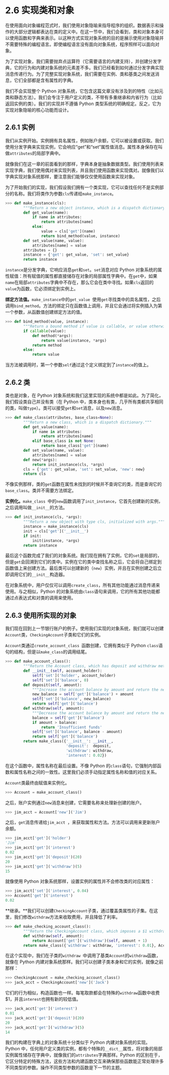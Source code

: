 # 2.6 实现类和对象

在使用面向对象编程范式时，我们使用对象隐喻来指导程序的组织。数据表示和操作的大部分逻辑都表达在类的定义中。在这一节中，我们会看到，类和对象本身可以使用函数和字典来表示。以这种方式实现对象系统的目的是展示使用对象隐喻并不需要特殊的编程语言。即使编程语言没有面向对象系统，程序照样可以面向对象。

为了实现对象，我们需要抛弃点运算符（它需要语言的内建支持），并创建分发字典，它的行为和内建对象系统的元素差不多。我们已经看到如何通过分发字典实现消息传递行为。为了完整实现对象系统，我们需要在实例、类和基类之间发送消息，它们全部都是含有属性的字典。

我们不会实现整个 Python 对象系统，它包含这篇文章没有涉及到的特性（比如元类和静态方法）。我们会专注于用户定义的类，不带有多重继承和内省行为（比如返回实例的类）。我们的实现并不遵循 Python 类型系统的明确规定。反之，它为实现对象隐喻的核心功能而设计。

## 2.6.1 实例

我们从实例开始。实例拥有具名属性，例如账户余额，它可以被设置或获取。我们使用分发字典来实现实例，它会响应“get”和“set”属性值消息。属性本身保存在叫做`attributes`的局部字典中。

就像我们在这一章的前面看到的那样，字典本身是抽象数据类型。我们使用列表来实现字典，我们使用偶对来实现列表，并且我们使用函数来实现偶对。就像我们以字典实现对象系统那样，要注意我们能够仅仅使用函数来实现对象。

为了开始我们的实现，我们假设我们拥有一个类实现，它可以查找任何不是实例部分的名称。我们将类作为参数`cls`传递给`make_instance`。

```py
>>> def make_instance(cls):
        """Return a new object instance, which is a dispatch dictionary."""
        def get_value(name):
            if name in attributes:
                return attributes[name]
            else:
                value = cls['get'](name)
                return bind_method(value, instance)
        def set_value(name, value):
            attributes[name] = value
        attributes = {}
        instance = {'get': get_value, 'set': set_value}
        return instance
```

`instance`是分发字典，它响应消息`get`和`set`。`set`消息对应 Python 对象系统的属性赋值：所有赋值的属性都直接储存在对象的局部属性字典中。在`get`中，如果`name`在局部`attributes`字典中不存在，那么它会在类中寻找。如果`cls`返回的`value`为函数，它必须绑定到实例上。

**绑定方法值。**`make_instance`中的`get_value `使用`get`寻找类中的具名属性，之后调用`bind_method`。方法的绑定只在函数值上调用，并且它会通过将实例插入为第一个参数，从函数值创建绑定方法的值。

```py
>>> def bind_method(value, instance):
        """Return a bound method if value is callable, or value otherwise."""
        if callable(value):
            def method(*args):
                return value(instance, *args)
            return method
        else:
            return value
```

当方法被调用时，第一个参数`self`通过这个定义绑定到了`instance`的值上。

## 2.6.2 类

类也是对象，在 Python 对象系统和我们这里实现的系统中都是如此。为了简化，我们假设类自己并没有类（在 Python 中，类本身也有类，几乎所有类都共享相同的类，叫做`type`）。类可以接受`get`和`set`消息，以及`new`消息。

```py
>>> def make_class(attributes, base_class=None):
        """Return a new class, which is a dispatch dictionary."""
        def get_value(name):
            if name in attributes:
                return attributes[name]
            elif base_class is not None:
                return base_class['get'](name)
        def set_value(name, value):
            attributes[name] = value
        def new(*args):
            return init_instance(cls, *args)
        cls = {'get': get_value, 'set': set_value, 'new': new}
        return cls
```

不像实例那样，类的`get`函数在属性未找到的时候并不查询它的类，而是查询它的`base_class`。类并不需要方法绑定。

**实例化。**`make_class `中的`new`函数调用了`init_instance`，它首先创建新的实例，之后调用叫做`__init__`的方法。

```py
>>> def init_instance(cls, *args):
        """Return a new object with type cls, initialized with args."""
        instance = make_instance(cls)
        init = cls['get']('__init__')
        if init:
            init(instance, *args)
        return instance
```

最后这个函数完成了我们的对象系统。我们现在拥有了实例，它的`set`是局部的，但是`get`会回溯到它们的类中。实例在它的类中查找名称之后，它会将自己绑定到函数值上来创建方法。最后类可以创建新的（`new`）实例，并且在实例创建之后立即调用它们的`__init__`构造器。

在对象系统中，用户仅仅可以调用`create_class`，所有其他功能通过消息传递来使用。与之相似，Python 的对象系统由`class`语句来调用，它的所有其他功能都通过点表达式和对类的调用来使用。

## 2.6.3 使用所实现的对象

我们现在回到上一节银行账户的例子。使用我们实现的对象系统，我们就可以创建`Account`类，`CheckingAccount`子类和它们的实例。

`Account`类通过`create_account_class `函数创建，它拥有类似于 Python `class`语句的结构，但是以`make_class`的调用结尾。

```py
>>> def make_account_class():
        """Return the Account class, which has deposit and withdraw methods."""
        def __init__(self, account_holder):
            self['set']('holder', account_holder)
            self['set']('balance', 0)
        def deposit(self, amount):
            """Increase the account balance by amount and return the new balance."""
            new_balance = self['get']('balance') + amount
            self['set']('balance', new_balance)
            return self['get']('balance')
        def withdraw(self, amount):
            """Decrease the account balance by amount and return the new balance."""
            balance = self['get']('balance')
            if amount > balance:
                return 'Insufficient funds'
            self['set']('balance', balance - amount)
            return self['get']('balance')
        return make_class({'__init__': __init__,
                           'deposit':  deposit,
                           'withdraw': withdraw,
                           'interest': 0.02})
```

在这个函数中，属性名称在最后设置。不像 Python 的`class`语句，它强制内部函数和属性名称之间的一致性。这里我们必须手动指定属性名称和值的对应关系。

`Account`类最终由赋值来实例化。

```py
>>> Account = make_account_class()
```

之后，账户实例通过`new`消息来创建，它需要名称来处理新创建的账户。

```py
>>> jim_acct = Account['new']('Jim')
```

之后，`get`消息传递给`jim_acct `，来获取属性和方法。方法可以调用来更新账户余额。

```py
>>> jim_acct['get']('holder')
'Jim'
>>> jim_acct['get']('interest')
0.02
>>> jim_acct['get']('deposit')(20)
20
>>> jim_acct['get']('withdraw')(5)
15
```

就像使用 Python 对象系统那样，设置实例的属性并不会修改类的对应属性：

```py
>>> jim_acct['set']('interest', 0.04)
>>> Account['get']('interest')
0.02
```

**继承。**我们可以创建`CheckingAccount`子类，通过覆盖类属性的子集。在这里，我们修改`withdraw`方法来收取费用，并且降低了利率。

```py
>>> def make_checking_account_class():
        """Return the CheckingAccount class, which imposes a $1 withdrawal fee."""
        def withdraw(self, amount):
            return Account['get']('withdraw')(self, amount + 1)
        return make_class({'withdraw': withdraw, 'interest': 0.01}, Account)
```

在这个实现中，我们在子类的`withdraw `中调用了基类`Account`的`withdraw`函数，就像在 Python 内建对象系统那样。我们可以创建子类本身和它的实例，就像之前那样：

```py
>>> CheckingAccount = make_checking_account_class()
>>> jack_acct = CheckingAccount['new']('Jack')
```

它们的行为相似，构造函数也一样。每笔取款都会在特殊的`withdraw`函数中收费 $1，并且`interest`也拥有新的较低值。

```py
>>> jack_acct['get']('interest')
0.01
>>> jack_acct['get']('deposit')(20)
20
>>> jack_acct['get']('withdraw')(5)
14
```

我们的构建在字典上的对象系统十分类似于 Python 内建对象系统的实现。Python 中，任何用户定义类的实例，都有个特殊的`__dict__`属性，将对象的局部实例属性储存在字典中，就像我们的`attributes`字典那样。Python 的区别在于，它区分特定的特殊方法，这些方法和内建函数交互来确保那些函数能正常处理许多不同类型的参数。操作不同类型参数的函数是下一节的主题。
